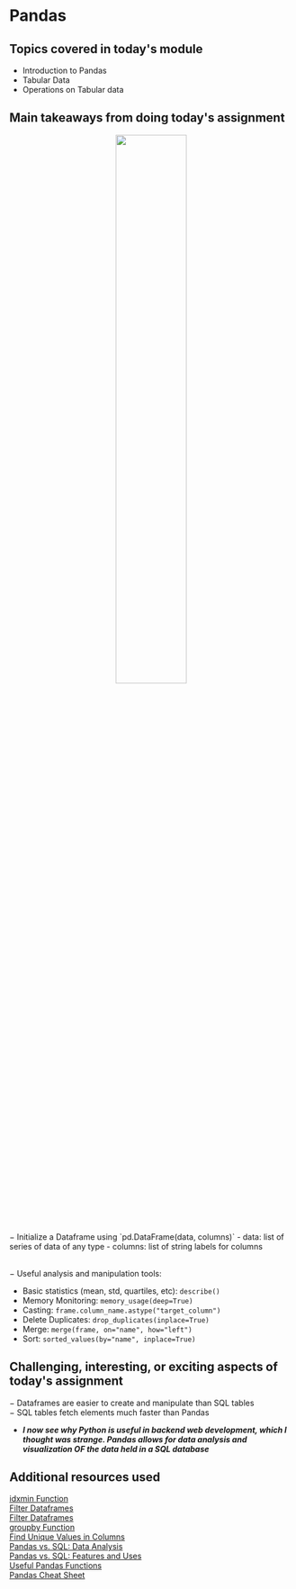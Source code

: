 # Pandas

## Topics covered in today's module

* Introduction to Pandas
* Tabular Data
* Operations on Tabular data

## Main takeaways from doing today's assignment
<div align=center><img src="https://media.geeksforgeeks.org/wp-content/uploads/finallpandas.png" width=50% height=50%></div>
&minus; Initialize a Dataframe using `pd.DataFrame(data, columns)`
- data: list of series of data of any type
- columns: list of string labels for columns 
<br></br>

&minus; Useful analysis and manipulation tools: 
- Basic statistics (mean, std, quartiles, etc): `describe()`
- Memory Monitoring: `memory_usage(deep=True)`
- Casting: `frame.column_name.astype("target_column")`
- Delete Duplicates: `drop_duplicates(inplace=True)`
- Merge: `merge(frame, on="name", how="left")`
- Sort: `sorted_values(by="name", inplace=True)`

## Challenging, interesting, or exciting aspects of today's assignment
&minus; Dataframes are easier to create and manipulate than SQL tables \
&minus; SQL tables fetch elements much faster than Pandas
- ***I now see why Python is useful in backend web development, which I thought was strange. Pandas allows for data analysis and visualization OF the data held in a SQL database***

## Additional resources used 
[idxmin Function](https://www.geeksforgeeks.org/python-pandas-dataframe-idxmin/) \
[Filter Dataframes](https://www.listendata.com/2019/07/how-to-filter-pandas-dataframe.html) \
[Filter Dataframes](https://builtin.com/data-science/pandas-filter) \
[groupby Function](https://www.geeksforgeeks.org/python-pandas-dataframe-groupby/) \
[Find Unique Values in Columns](https://sparkbyexamples.com/pandas/pandas-find-unique-values-from-columns/) \
[Pandas vs. SQL: Data Analysis](https://medium.com/analytics-vidhya/pandas-vs-sql-for-data-analysis-5a5cd8dc81d5) \
[Pandas vs. SQL: Features and Uses](https://www.scaler.com/topics/pandas/sql-vs-pandas/) \
[Useful Pandas Functions](https://www.analyticsvidhya.com/blog/2021/05/pandas-functions-13-most-important/) \
[Pandas Cheat Sheet](https://pandas.pydata.org/Pandas_Cheat_Sheet.pdf)
